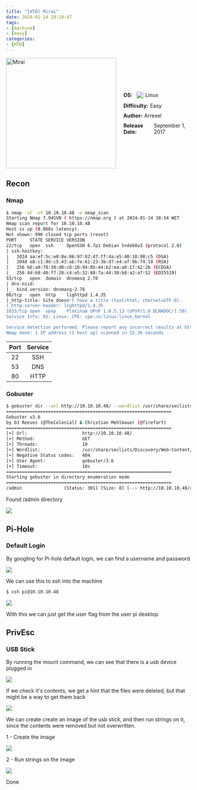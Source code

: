 ```yaml
---
title: "[HTB] Mirai"
date: 2024-01-14 20:10:47
tags: 
- [machine]
- [easy]
categories:
- [HTB]
---
```


<div style="display: flex; justify-content: center; align-items: center;">

  <div style="margin-right: 20px;">
    <img src="mirai.png" title="Mirai" width="300px" height="300px" style="pointer-events: none;">
  </div>

  <div style="display: flex; flex-direction: column; text-align: left;">
    <div style="display: flex; align-items: center; margin-bottom: 10px;">
      <strong style="margin-right: 5px;">OS:</strong>
      <img src="linux.png" alt="Linux" width="20px" height="20px" style="margin-left: 5px;">
      <span style="margin-left: 5px;">Linux</span>
    </div>
    <div style="display: flex; align-items: center; margin-bottom: 10px;">
      <strong style="margin-right: 5px;">Difficulty:</strong>
      <span>Easy</span>
    </div>
    <div style="display: flex; align-items: center; margin-bottom: 10px;">
      <strong style="margin-right: 5px;">Author:</strong>
      <span>Arrexel</span>
    </div>
    <div style="display: flex; align-items: center;">
      <strong style="margin-right: 5px;">Release Date:</strong>
      <span>September 1, 2017</span>
    </div>
  </div>

</div>



## Recon

### Nmap

``` bash
$ nmap -sC -sV 10.10.10.48 -o nmap_scan 
Starting Nmap 7.94SVN ( https://nmap.org ) at 2024-01-14 18:54 WET
Nmap scan report for 10.10.10.48
Host is up (0.060s latency).
Not shown: 996 closed tcp ports (reset)
PORT     STATE SERVICE VERSION
22/tcp   open  ssh     OpenSSH 6.7p1 Debian 5+deb8u3 (protocol 2.0)
| ssh-hostkey: 
|   1024 aa:ef:5c:e0:8e:86:97:82:47:ff:4a:e5:40:18:90:c5 (DSA)
|   2048 e8:c1:9d:c5:43:ab:fe:61:23:3b:d7:e4:af:9b:74:18 (RSA)
|   256 b6:a0:78:38:d0:c8:10:94:8b:44:b2:ea:a0:17:42:2b (ECDSA)
|_  256 4d:68:40:f7:20:c4:e5:52:80:7a:44:38:b8:a2:a7:52 (ED25519)
53/tcp   open  domain  dnsmasq 2.76
| dns-nsid: 
|_  bind.version: dnsmasq-2.76
80/tcp   open  http    lighttpd 1.4.35
|_http-title: Site doesn't have a title (text/html; charset=UTF-8).
|_http-server-header: lighttpd/1.4.35
1033/tcp open  upnp    Platinum UPnP 1.0.5.13 (UPnP/1.0 DLNADOC/1.50)
Service Info: OS: Linux; CPE: cpe:/o:linux:linux_kernel

Service detection performed. Please report any incorrect results at https://nmap.org/submit/ .
Nmap done: 1 IP address (1 host up) scanned in 22.26 seconds
```
| Port | Service |
|:----:|:-------:|
|  22  |   SSH   |
|  53  |   DNS   |
|  80  |   HTTP  |
### Gobuster

``` bash
$ gobuster dir --url http://10.10.10.48/ --wordlist /usr/share/seclists/Discovery/Web-Content/directory-list-2.3-medium.txt           
===============================================================
Gobuster v3.6
by OJ Reeves (@TheColonial) & Christian Mehlmauer (@firefart)
===============================================================
[+] Url:                     http://10.10.10.48/
[+] Method:                  GET
[+] Threads:                 10
[+] Wordlist:                /usr/share/seclists/Discovery/Web-Content/directory-list-2.3-medium.txt
[+] Negative Status codes:   404
[+] User Agent:              gobuster/3.6
[+] Timeout:                 10s
===============================================================
Starting gobuster in directory enumeration mode
===============================================================
/admin                (Status: 301) [Size: 0] [--> http://10.10.10.48/admin/]
```

Found /admin directory

![](Mirai/admin.png)

## Pi-Hole

### Default Login

By googling for Pi-hole default login, we can find a username and password

![](Mirai/defaultlogin.png)

We can use this to ssh into the machine

``` bash
$ ssh pi@10.10.10.48
```
![](Mirai/ssh.png)

With this we can just get the user flag from the user pi desktop

## PrivEsc

### USB Stick

By running the mount command, we can see that there is a usb device plugged in

![](Mirai/mount.png)

If we check it's contents, we get a hint that the files were deleted, but that might be a way to get them back

![](Mirai/damnit.png)

We can create create an image of the usb stick, and then run strings on it, since the contents were removed but not overwritten.

1 - Create the image

![](Mirai/image.png)

2 - Run strings on the image

![](Mirai/strings.png)

Done